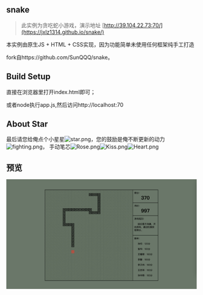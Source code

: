 ## snake
>此实例为贪吃蛇小游戏，演示地址 [http://39.104.22.73:70/](https://jxlz1314.github.io/snake/)

本实例由原生JS + HTML + CSS实现，因为功能简单未使用任何框架纯手工打造

fork自https://github.com/SunQQQ/snake。

## Build Setup
直接在浏览器里打开index.html即可；

或者node执行app.js,然后访问http://localhost:70

## About Star
最后请您给俺点个小星星![star.png](https://res.wx.qq.com/mpres/htmledition/images/icon/emotion/21.gif)，您的鼓励是俺不断更新的动力![fighting.png](https://res.wx.qq.com/mpres/htmledition/images/icon/emotion/100.gif)，
手动笔芯![Rose.png](https://res.wx.qq.com/mpres/htmledition/images/icon/emotion/63.gif)![Kiss.png](https://res.wx.qq.com/mpres/htmledition/images/icon/emotion/65.gif)![Heart.png](https://res.wx.qq.com/mpres/htmledition/images/icon/emotion/66.gif)


## 预览
![index](https://github.com/SunQQQ/snake/blob/master/img/index.png)

